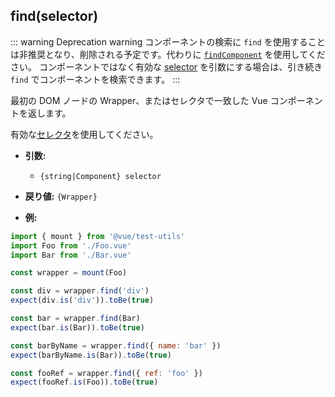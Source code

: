 ## find(selector)

::: warning Deprecation warning
コンポーネントの検索に `find` を使用することは非推奨となり、削除される予定です。代わりに [`findComponent`](./findComponent.md) を使用してください。
コンポーネントではなく有効な [selector](../selectors.md) を引数にする場合は、引き続き `find` でコンポーネントを検索できます。
:::

最初の DOM ノードの Wrapper、またはセレクタで一致した Vue コンポーネントを返します。

有効な[セレクタ](../selectors.md)を使用してください。

- **引数:**

  - `{string|Component} selector`

- **戻り値:** `{Wrapper}`

- **例:**

```js
import { mount } from '@vue/test-utils'
import Foo from './Foo.vue'
import Bar from './Bar.vue'

const wrapper = mount(Foo)

const div = wrapper.find('div')
expect(div.is('div')).toBe(true)

const bar = wrapper.find(Bar)
expect(bar.is(Bar)).toBe(true)

const barByName = wrapper.find({ name: 'bar' })
expect(barByName.is(Bar)).toBe(true)

const fooRef = wrapper.find({ ref: 'foo' })
expect(fooRef.is(Foo)).toBe(true)
```
